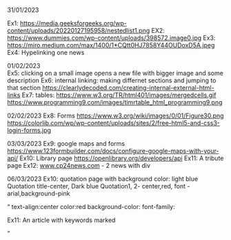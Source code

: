 31/01/2023

Ex1: https://media.geeksforgeeks.org/wp-content/uploads/20220127195958/nestedlist1.png
EX2: https://www.dummies.com/wp-content/uploads/398572.image0.jpg
Ex3: https://miro.medium.com/max/1400/1*CQtt0HJ7858Y44OUDoxD5A.jpeg
Ex4: Hypelinking one news

01/02/2023	
Ex5: clicking on a small image opens a new file with bigger image and some description
Ex6: internal linking: making differnet sections and jumping to that section
		https://clearlydecoded.com/creating-internal-external-html-links
Ex7: tables: https://www.w3.org/TR/html401/images/mergedcells.gif
		https://www.programming9.com/images/timrtable_html_programming9.png

02/02/2023
Ex8: Forms
https://www.w3.org/wiki/images/0/01/Figure30.png
https://colorlib.com/wp/wp-content/uploads/sites/2/free-html5-and-css3-login-forms.jpg		

03/03/2023
Ex9: google maps and forms
https://www.123formbuilder.com/docs/configure-google-maps-with-your-api/
Ex10:  Library page
https://openlibrary.org/developers/api
Ex11: A tribute page
Ex12: www.cp24news.com  - 2 news with div

06/03/2023
Ex10: quotation page with background color: light blue 
Quotation title-center, Dark blue
Quotation1, 2- center,red, font -arial,background-pink

<q>
text-align:center
color:red
background-color:
font-family:

Ex11: An article with keywords marked


